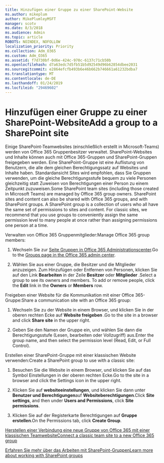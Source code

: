 ```yaml
---
title: Hinzufügen einer Gruppe zu einer SharePoint-Website
ms.author: mikeplum
author: MikePlumleyMSFT
manager: scotv
ms.date: 8/3/2018
ms.audience: Admin
ms.topic: article
ROBOTS: NOINDEX, NOFOLLOW
localization_priority: Priority
ms.collection: Adm_O365
ms.custom: Adm_O365
ms.assetid: f7d730bf-0d6e-424c-970c-6137c71cb50b
ms.openlocfilehash: d7a63edc7d5fb51b5d92549d96b62854dbee2031
ms.sourcegitcommit: e2864efcfb493b6e46b662b746661a61232bdba7
ms.translationtype: MT
ms.contentlocale: de-DE
ms.lasthandoff: 01/24/2019
ms.locfileid: "29469602"
---
```

# <a name="add-a-group-to-a-sharepoint-site"></a><span data-ttu-id="139d9-102">Hinzufügen einer Gruppe zu einer SharePoint-Website</span><span class="sxs-lookup"><span data-stu-id="139d9-102">Add a group to a SharePoint site</span></span>

<span data-ttu-id="139d9-p101">Einige SharePoint-Teamwebsites (einschließlich erstellt in Microsoft-Teams) werden von Office 365 Gruppenbesitzer verwaltet. SharePoint-Websites und Inhalte können auch mit Office 365-Gruppen und SharePoint-Gruppen freigegeben werden. Eine SharePoint-Gruppe ist eine Auflistung von Benutzern, die alle dem gleichen Berechtigungssatz auf Websites und Inhalte haben. Standardansicht Sites wird empfohlen, dass Sie Gruppen verwenden, um die gleiche Berechtigungsstufe bequem zu viele Personen gleichzeitig statt Zuweisen von Berechtigungen einer Person zu einem Zeitpunkt zuzuweisen.</span><span class="sxs-lookup"><span data-stu-id="139d9-p101">Some SharePoint team sites (including those created in Microsoft Teams) are managed by Office 365 group owners. SharePoint sites and content can also be shared with Office 365 groups, and with SharePoint groups. A SharePoint group is a collection of users who all have the same set of permissions to sites and content. For classic sites, we recommend that you use groups to conveniently assign the same permission level to many people at once rather than assigning permissions one person at a time.</span></span>
  
<span data-ttu-id="139d9-107">Verwalten von Office 365 Gruppenmitglieder:</span><span class="sxs-lookup"><span data-stu-id="139d9-107">Manage Office 365 group members:</span></span>
  
1. <span data-ttu-id="139d9-108">Wechseln Sie zur [Seite Gruppen in Office 365 Administrationscenter](https://portal.office.com/adminportal/home#/groups).</span><span class="sxs-lookup"><span data-stu-id="139d9-108">Go to the [Groups page in the Office 365 admin center](https://portal.office.com/adminportal/home#/groups).</span></span>
    
2. <span data-ttu-id="139d9-p102">Wählen Sie aus einer Gruppe, die Besitzer und die Mitglieder anzuzeigen. Zum Hinzufügen oder Entfernen von Personen, klicken Sie auf den Link **Bearbeiten** in der Zeile **Besitzer** oder **Mitglieder** .</span><span class="sxs-lookup"><span data-stu-id="139d9-p102">Select a group to see its owners and members. To add or remove people, click the **Edit** link in the **Owners** or **Members** row.</span></span> 
    
<span data-ttu-id="139d9-111">Freigeben einer Website für die Kommunikation mit einer Office 365-Gruppe:</span><span class="sxs-lookup"><span data-stu-id="139d9-111">Share a communication site with an Office 365 group:</span></span>
  
1. <span data-ttu-id="139d9-112">Wechseln Sie zu der Website in einem Browser, und klicken Sie in der oberen rechten Ecke auf **Website freigeben** .</span><span class="sxs-lookup"><span data-stu-id="139d9-112">Go to the site in a browser and click **Share site** in the upper right.</span></span> 
    
2. <span data-ttu-id="139d9-113">Geben Sie den Namen der Gruppe ein, und wählen Sie dann die Berechtigungsstufe (Lesen, bearbeiten oder Vollzugriff) aus.</span><span class="sxs-lookup"><span data-stu-id="139d9-113">Enter the group name, and then select the permission level (Read, Edit, or Full Control).</span></span>
    
<span data-ttu-id="139d9-114">Erstellen einer SharePoint-Gruppe mit einer klassischen Website verwenden:</span><span class="sxs-lookup"><span data-stu-id="139d9-114">Create a SharePoint group to use with a classic site:</span></span>
  
1. <span data-ttu-id="139d9-115">Besuchen Sie die Website in einem Browser, und klicken Sie auf das Symbol Einstellungen in der oberen rechten Ecke.</span><span class="sxs-lookup"><span data-stu-id="139d9-115">Go to the site in a browser and click the Settings icon in the upper right.</span></span>
    
2. <span data-ttu-id="139d9-116">Klicken Sie auf **websiteeinstellungen**, und klicken Sie dann unter **Benutzer und Berechtigungen**auf **Websiteberechtigungen**.</span><span class="sxs-lookup"><span data-stu-id="139d9-116">Click **Site settings**, and then under **Users and Permissions**, click **Site permissions**.</span></span>
    
3. <span data-ttu-id="139d9-117">Klicken Sie auf der Registerkarte Berechtigungen auf **Gruppe erstellen**.</span><span class="sxs-lookup"><span data-stu-id="139d9-117">On the Permissions tab, click **Create Group**.</span></span>
    
[<span data-ttu-id="139d9-118">Herstellen einer Verbindung eine neue Gruppe von Office 365 mit einer klassischen Teamwebsite</span><span class="sxs-lookup"><span data-stu-id="139d9-118">Connect a classic team site to a new Office 365 group</span></span>](https://go.microsoft.com/fwlink/?linkid=2008654)
  
[<span data-ttu-id="139d9-119">Erfahren Sie mehr über das Arbeiten mit SharePoint-Gruppen</span><span class="sxs-lookup"><span data-stu-id="139d9-119">Learn more about working with SharePoint groups</span></span>](https://go.microsoft.com/fwlink/?linkid=874658)
  

